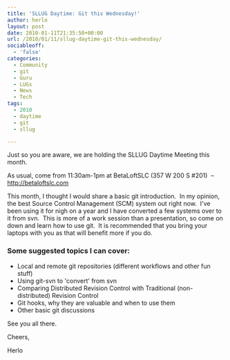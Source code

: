 ```yaml
---
title: 'SLLUG Daytime: Git this Wednesday!'
author: herlo
layout: post
date: 2010-01-11T21:35:50+00:00
url: /2010/01/11/sllug-daytime-git-this-wednesday/
sociableoff:
  - 'false'
categories:
  - Community
  - git
  - Guru
  - LUGs
  - News
  - Tech
tags:
  - 2010
  - daytime
  - git
  - sllug

---
```

Just so you are aware, we are holding the SLLUG Daytime Meeting this month.

As usual, come from 11:30am-1pm at BetaLoftSLC (357 W 200 S #201)  – <a href="http://betaloftslc.com/" target="_blank">http://betaloftslc.com</a>

This month, I thought I would share a basic git introduction.  In my opinion, the best Source Control Management (SCM) system out right now.  I've been using it for nigh on a year and I have converted a few systems over to it from svn.  This is more of a work session than a presentation, so come on down and learn how to use git.  It is recommended that you bring your laptops with you as that will benefit more if you do.

### Some suggested topics I can cover:

  * Local and remote git repositories (different workflows and other fun stuff)
  * Using git-svn to 'convert' from svn
  * Comparing Distributed Revision Control with Traditional (non-distributed) Revision Control
  * Git hooks, why they are valuable and when to use them
  * Other basic git discussions

See you all there.

Cheers,

Herlo